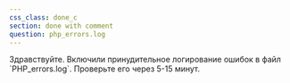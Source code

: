 ```yaml
---
css_class: done_c
section: done with comment
question: php_errors.log
---
```

Здравствуйте. Включили принудительное логирование ошибок в файл &#96;PHP_errors.log&#96;. Проверьте его через 5-15 минут.